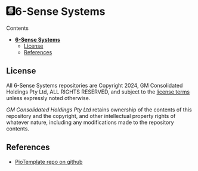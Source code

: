 # [![Github Repo](https://github.com/6SenseSystems/.github/blob/main/.img/LOGO_24.png)](https://github.com/6SenseSystems)**6-Sense Systems**


Contents
- [**6-Sense Systems**](#6-sense-systems)
  - [License](#license)
  - [References](#references)

## License

All 6-Sense Systems repositories are Copyright 2024, GM Consolidated Holdings Pty Ltd, ALL RIGHTS RESERVED, and subject to the [license terms](https://github.com/6SenseSystems/.github/blob/main/LICENSE) unless expressly noted otherwise.

*GM Consolidated Holdings Pty Ltd* retains ownership of the contents of this repository and the copyright, and other intellectual property 
rights of whatever nature, including any modifications made to the repository contents. 

## References
* [PioTemplate repo on github](https://github.com/6SenseSystems/PioTemplate)


<!--
## Hi there 👋



**Here are some ideas to get you started:**

🙋‍♀️ A short introduction - what is your organization all about?
🌈 Contribution guidelines - how can the community get involved?
👩‍💻 Useful resources - where can the community find your docs? Is there anything else the community should know?
🍿 Fun facts - what does your team eat for breakfast?
🧙 Remember, you can do mighty things with the power of [Markdown](https://docs.github.com/github/writing-on-github/getting-started-with-writing-and-formatting-on-github/basic-writing-and-formatting-syntax)


[![SV Sunny Spells](https://github.com/Sunny-Spells-Network/.github/blob/main/assets/Bavaria.png?raw=true "SV Sunny Spells")](https://svsunnyspells.com)

-->
